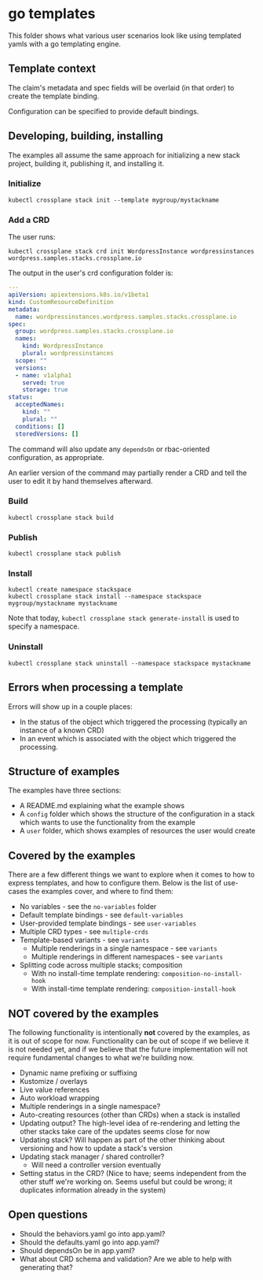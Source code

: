 # go templates

This folder shows what various user scenarios look like using templated
yamls with a go templating engine.

## Template context

The claim's metadata and spec fields will be overlaid (in that order) to
create the template binding.

Configuration can be specified to provide default bindings.

## Developing, building, installing

The examples all assume the same approach for initializing a new stack
project, building it, publishing it, and installing it.

### Initialize

```
kubectl crossplane stack init --template mygroup/mystackname
```

### Add a CRD

The user runs:

```
kubectl crossplane stack crd init WordpressInstance wordpressinstances wordpress.samples.stacks.crossplane.io
```

The output in the user's crd configuration folder is:

```yaml
---
apiVersion: apiextensions.k8s.io/v1beta1
kind: CustomResourceDefinition
metadata:
  name: wordpressinstances.wordpress.samples.stacks.crossplane.io
spec:
  group: wordpress.samples.stacks.crossplane.io
  names:
    kind: WordpressInstance
    plural: wordpressinstances
  scope: ""
  versions:
  - name: v1alpha1
    served: true
    storage: true
status:
  acceptedNames:
    kind: ""
    plural: ""
  conditions: []
  storedVersions: []
```

The command will also update any `dependsOn` or rbac-oriented
configuration, as appropriate.

An earlier version of the command may partially render a CRD and tell
the user to edit it by hand themselves afterward.

### Build

```
kubectl crossplane stack build
```

### Publish

```
kubectl crossplane stack publish
```

### Install

```
kubectl create namespace stackspace
kubectl crossplane stack install --namespace stackspace mygroup/mystackname mystackname
```

Note that today, `kubectl crossplane stack generate-install` is used to
specify a namespace.

### Uninstall

```
kubectl crossplane stack uninstall --namespace stackspace mystackname
```

## Errors when processing a template

Errors will show up in a couple places:

* In the status of the object which triggered the processing (typically
  an instance of a known CRD)
* In an event which is associated with the object which triggered the
  processing.

## Structure of examples

The examples have three sections:

* A README.md explaining what the example shows
* A `config` folder which shows the structure of the configuration in a
  stack which wants to use the functionality from the example
* A `user` folder, which shows examples of resources the user would
  create

## Covered by the examples

There are a few different things we want to explore when it comes to how
to express templates, and how to configure them. Below is the list of
use-cases the examples cover, and where to find them:

* No variables - see the `no-variables` folder
* Default template bindings - see `default-variables`
* User-provided template bindings - see `user-variables`
* Multiple CRD types - see `multiple-crds`
* Template-based variants - see `variants`
    - Multiple renderings in a single namespace - see `variants`
    - Multiple renderings in different namespaces - see `variants`
* Splitting code across multiple stacks; composition
    - With no install-time template rendering:
      `composition-no-install-hook`
    - With install-time template rendering: `composition-install-hook`

## NOT covered by the examples

The following functionality is intentionally **not** covered by the
examples, as it is out of scope for now. Functionality can be out of
scope if we believe it is not needed yet, and if we believe that the
future implementation will not require fundamental changes to what we're
building now.

* Dynamic name prefixing or suffixing
* Kustomize / overlays
* Live value references
* Auto workload wrapping
* Multiple renderings in a single namespace?
* Auto-creating resources (other than CRDs) when a stack is installed
* Updating output? The high-level idea of re-rendering and letting the
  other stacks take care of the updates seems close for now
* Updating stack? Will happen as part of the other thinking about
  versioning and how to update a stack's version
* Updating stack manager / shared controller?
  - Will need a controller version eventually
* Setting status in the CRD? (Nice to have; seems independent from the
  other stuff we're working on. Seems useful but could be wrong; it
  duplicates information already in the system)

## Open questions

* Should the behaviors.yaml go into app.yaml?
* Should the defaults.yaml go into app.yaml?
* Should dependsOn be in app.yaml?
* What about CRD schema and validation? Are we able to help with generating that?
